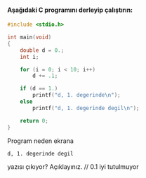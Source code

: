 #### Aşağıdaki C programını derleyip çalıştırın:

```c
#include <stdio.h>

int main(void)
{
	double d = 0.;
	int i;

	for (i = 0; i < 10; i++)
		d += .1;

	if (d == 1.)
		printf("d, 1. degerinde\n");
	else
		printf("d, 1. degerinde degil\n");

	return 0;
}
```

Program neden ekrana

```
d, 1. degerinde degil
```
yazısı çıkıyor? Açıklayınız. // 0.1 iyi tutulmuyor
